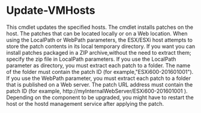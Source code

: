 # Update-VMHosts
This cmdlet updates the specified hosts. The cmdlet installs patches on the host. 
The patches that can be located locally or on a Web location.
When using the LocalPath or WebPath parameters, the ESX/ESXi host attempts to store the patch contents in its local temporary directory.
If you want you can install patches packaged in a ZIP archive,without the need to extract them; specify the zip file in LocalPath parameters.
If you use the LocalPath parameter as directory, you must extract each patch to a folder. The name of the folder must contain the patch ID (for example,"ESXi600-201601001").  
If you use the WebPath parameter, you must extract each patch to a folder that is published on a Web server. 
The patch URL address must contain the patch ID (for example, http://myInternalWebServer/ESXi600-201601001 ). 
Depending on the component to be upgraded, you might have  to restart the host or the hostd management service after applying the patch.

